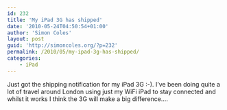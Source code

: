 ```yaml
---
id: 232
title: 'My iPad 3G has shipped'
date: '2010-05-24T04:50:54+01:00'
author: 'Simon Coles'
layout: post
guid: 'http://simoncoles.org/?p=232'
permalink: /2010/05/my-ipad-3g-has-shipped/
categories:
    - iPad
---
```


Just got the shipping notification for my iPad 3G :-). I’ve been doing quite a lot of travel around London using just my WiFi iPad to stay connected and whilst it works I think the 3G will make a big difference….